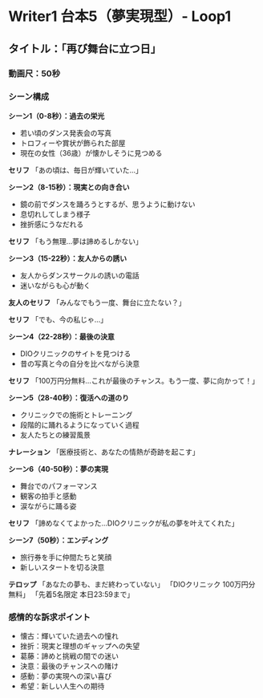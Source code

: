 # Writer1 台本5（夢実現型）- Loop1
## タイトル：「再び舞台に立つ日」

### 動画尺：50秒

### シーン構成

**シーン1（0-8秒）：過去の栄光**
- 若い頃のダンス発表会の写真
- トロフィーや賞状が飾られた部屋
- 現在の女性（36歳）が懐かしそうに見つめる

**セリフ**
「あの頃は、毎日が輝いていた...」

**シーン2（8-15秒）：現実との向き合い**
- 鏡の前でダンスを踊ろうとするが、思うように動けない
- 息切れしてしまう様子
- 挫折感にうなだれる

**セリフ**
「もう無理...夢は諦めるしかない」

**シーン3（15-22秒）：友人からの誘い**
- 友人からダンスサークルの誘いの電話
- 迷いながらも心が動く

**友人のセリフ**
「みんなでもう一度、舞台に立たない？」

**セリフ**
「でも、今の私じゃ...」

**シーン4（22-28秒）：最後の決意**
- DIOクリニックのサイトを見つける
- 昔の写真と今の自分を比べながら決意

**セリフ**
「100万円分無料...これが最後のチャンス。もう一度、夢に向かって！」

**シーン5（28-40秒）：復活への道のり**
- クリニックでの施術とトレーニング
- 段階的に踊れるようになっていく過程
- 友人たちとの練習風景

**ナレーション**
「医療技術と、あなたの情熱が奇跡を起こす」

**シーン6（40-50秒）：夢の実現**
- 舞台でのパフォーマンス
- 観客の拍手と感動
- 涙ながらに踊る姿

**セリフ**
「諦めなくてよかった...DIOクリニックが私の夢を叶えてくれた」

**シーン7（50秒）：エンディング**
- 旅行券を手に仲間たちと笑顔
- 新しいスタートを切る決意

**テロップ**
「あなたの夢も、まだ終わっていない」
「DIOクリニック 100万円分無料」
「先着5名限定 本日23:59まで」

### 感情的な訴求ポイント
- 懐古：輝いていた過去への憧れ
- 挫折：現実と理想のギャップへの失望
- 葛藤：諦めと挑戦の間での迷い
- 決意：最後のチャンスへの賭け
- 感動：夢の実現への深い喜び
- 希望：新しい人生への期待